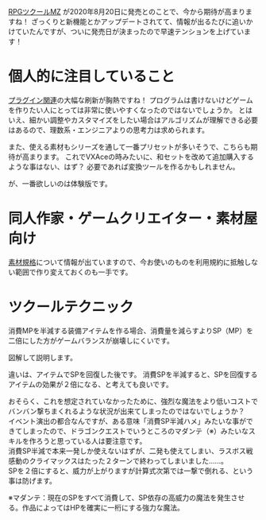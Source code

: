 [RPGツクールMZ](https://tkool.jp/mz/) が2020年8月20日に発売とのことで、今から期待が高まりますね！
ざっくりと新機能とかアップデートされてて、情報が出るたびに追いかけていたんですが、ついに発売日が決まったので早速テンションを上げています！

# 個人的に注目していること

[プラグイン関連](https://tkool.jp/mz/new_function/usability.html)の大幅な刷新が胸熱ですね！
プログラムは書けないけどゲームを作りたい人にとっては非常に使いやすくなったのではないでしょうか。
とはいえ、細かい調整やカスタマイズをしたい場合はアルゴリズムが理解できる必要はあるので、理数系・エンジニアよりの思考力は求められます。

また、使える素材もシリーズを通して一番プリセットが多いそうで、こちらも期待が高まります。
これでVXAceの時みたいに、和セットを改めて追加購入するような事はない、はず？
必要であれば変換ツールを作るかもしれません。

が、一番欲しいのは体験版です。

# 同人作家・ゲームクリエイター・素材屋向け

[素材規格](https://tkool.jp/mz/rpgmz_manual/01_11_01.html)について情報が出ていますので、今お使いのものを利用規約に抵触しない範囲で作り変えておくのも一手です。

# ツクールテクニック

消費MPを半減する装備アイテムを作る場合、消費量を減らすよりSP（MP）を二倍にした方がゲームバランスが崩壊しにくいです。

図解して説明します。

違いは、アイテムでSPを回復した後です。
消費SPを半減すると、SPを回復するアイテムの効果が２倍になる、と考えても良いです。

おそらく、これを想定されていなかったために、強烈な魔法をより低いコストでバンバン撃ちまくれるような状況が出来てしまったのではないでしょうか？
<br>イベント演出の都合なんですが、ある意味「消費SP半減ハメ」みたいな事ができてしまったので、ドラゴンクエストでいうところのマダンテ（※）みたいなスキルを作ろうと思っている人は要注意です。
<br>消費SP半減で本来一発しか使えないはずが、二発も使えてしまい、ラスボス戦感動のクライマックスはたった２ターンで終わってしまいました……。
<br>SPを２倍にすると、威力が上がりますが計算式次第では一撃で倒れる、という事は防げます。

※マダンテ：現在のSPをすべて消費して、SP依存の高威力の魔法を発生させる。作品によってはHPを確実に一桁にする強力な魔法。
